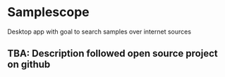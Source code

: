 # Samplescope

Desktop app with goal to search samples over internet sources

## TBA: Description followed open source project on github
